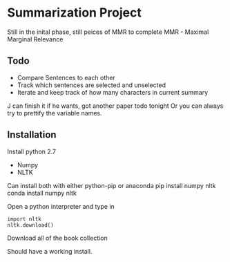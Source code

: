 Summarization Project
===

Still in the inital phase, still peices of MMR to complete
MMR - Maximal Marginal Relevance

Todo
---
* Compare Sentences to each other
* Track which sentences are selected and unselected
* Iterate and keep track of how many characters in current summary

J can finish it if he wants, got another paper todo tonight
Or you can always try to prettify the variable names.

Installation
---
Install python 2.7
- Numpy
- NLTK

Can install both with either python-pip or anaconda
pip install numpy nltk
conda install numpy nltk

Open a python interpreter and type in
```python2
import nltk
nltk.download()
```
Download all of the book collection

Should have a working install.
